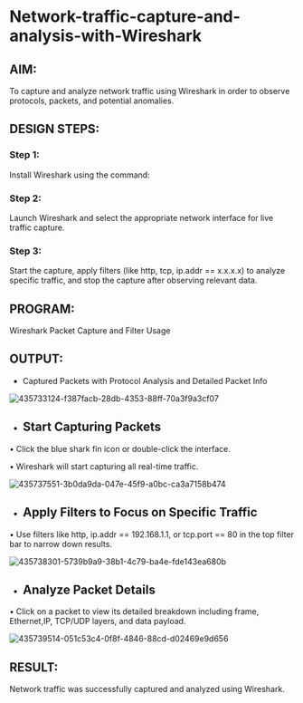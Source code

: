 # Network-traffic-capture-and-analysis-with-Wireshark

## AIM:
To capture and analyze network traffic using Wireshark in order to observe protocols, packets, and potential anomalies.

## DESIGN STEPS:
### Step 1:
Install Wireshark using the command:

### Step 2:
Launch Wireshark and select the appropriate network interface for live traffic capture.

### Step 3:
Start the capture, apply filters (like http, tcp, ip.addr == x.x.x.x) to analyze specific traffic, and stop the capture after observing relevant data.

## PROGRAM:
Wireshark Packet Capture and Filter Usage

## OUTPUT:
- Captured Packets with Protocol Analysis and Detailed Packet Info

![435733124-f387facb-28db-4353-88ff-70a3f9a3cf07](https://github.com/user-attachments/assets/c9c505fe-bf32-4a62-b828-0afe4c5bd512)

- ## Start Capturing Packets
• Click the blue shark fin icon or double-click the interface.

• Wireshark will start capturing all real-time traffic.

![435737551-3b0da9da-047e-45f9-a0bc-ca3a7158b474](https://github.com/user-attachments/assets/43a9496c-7fd2-4cc9-9213-a5eb663ac5f2)


- ## Apply Filters to Focus on Specific Traffic
• Use filters like http, ip.addr == 192.168.1.1, or tcp.port == 80 in the top filter bar to narrow down results.

![435738301-5739b9a9-38b1-4c79-ba4e-fde143ea680b](https://github.com/user-attachments/assets/1877603e-f575-4089-8525-5daaad2ec323)


- ## Analyze Packet Details
• Click on a packet to view its detailed breakdown including frame, Ethernet,IP, TCP/UDP layers, and data payload.

![435739514-051c53c4-0f8f-4846-88cd-d02469e9d656](https://github.com/user-attachments/assets/e1685694-e94e-44b1-99a1-b5a26ac7a506)


## RESULT:
Network traffic was successfully captured and analyzed using Wireshark.
